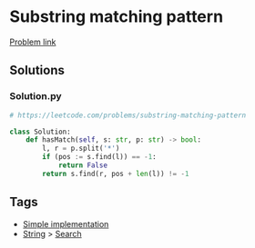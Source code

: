 # Substring matching pattern

[Problem link](https://leetcode.com/problems/substring-matching-pattern)

## Solutions


### Solution.py
```py
# https://leetcode.com/problems/substring-matching-pattern

class Solution:
    def hasMatch(self, s: str, p: str) -> bool:
        l, r = p.split('*')
        if (pos := s.find(l)) == -1:
            return False
        return s.find(r, pos + len(l)) != -1
```
## Tags

* [Simple implementation](/Collections/simple-implementation.md#simple-implementation)
* [String](/Collections/string.md#string) > [Search](/Collections/string.md#search)
